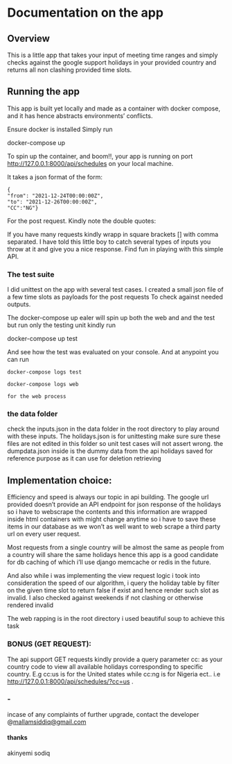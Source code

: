 

# Documentation on the app 

## Overview 
This is a little app that takes your input of meeting time ranges and simply checks against the google support holidays in your provided country and returns all non clashing provided time slots.


## Running the app 

This app is built yet locally and made as a container with docker compose, and it has hence abstracts environments’ conflicts. 

Ensure docker is installed Simply run 

docker-compose up

To spin up the container, and boom!!, your app is running on port http://127.0.0.1:8000/api/schedules on  your local machine.

It takes a json format of the form:

	{
	"from": "2021-12-24T00:00:00Z",
	"to": "2021-12-26T00:00:00Z",
	"CC":"NG"} 

For the post request.
Kindly note the double quotes:

If you have many requests kindly wrapp in square brackets [] with comma separated. I have told this little boy to catch several types of inputs you throw at it and give you a nice response. Find fun in playing with this simple API. 

### The test suite

I did unittest on the app with several test cases. I created a small json file of a few time slots as payloads for the post requests To check against needed outputs. 

The docker-compose up ealer will spin up both the web and and the test but run only the testing unit kindly run 

docker-compose up test 

And see how the test was evaluated on your console. And at anypoint you can run 

	docker-compose logs test 

	docker-compose logs web 

	for the web process

### the data folder	

check the inputs.json in the data folder in the root directory to play around with these inputs. The holidays.json is for unittesting make sure sure these files are not edited in this folder so unit test cases will not assert wrong. the dumpdata.json inside is the dummy data from the api holidays saved for reference purpose as it can use for deletion retrieving 

## Implementation choice:

Efficiency and speed is always our topic in api building. The google url provided doesn’t provide an API endpoint for json response of the holidays so i have to webscrape the contents and this information are wrapped inside html containers with might change anytime so i have to save these items in our database as we won’t as well want to web scrape a third party url on every user request. 

Most requests from a single country will be almost the same as people from a country will share the same holidays hence this app is a good candidate for db caching of which i’ll use django memcache or redis in the future.

And also while i was implementing the view request logic i took into consideration the speed of our algorithm, i query the holiday table by filter on the given time slot to return false if exist and hence render such slot as invalid. I also checked against weekends if not clashing or otherwise rendered invalid

The web rapping is in the root directory i used beautiful soup to achieve this task

### BONUS (GET REQUEST):
The api support GET requests kindly provide a query parameter cc: as your country code to view all available holidays corresponding to specific country. E.g cc:us is for the United states while cc:ng is for Nigeria ect.. i.e http://127.0.0.1:8000/api/schedules/?cc=us  .

### -
incase of any complaints of further upgrade, contact the developer @mallamsiddiq@gmail.com


#### thanks 

akinyemi sodiq


